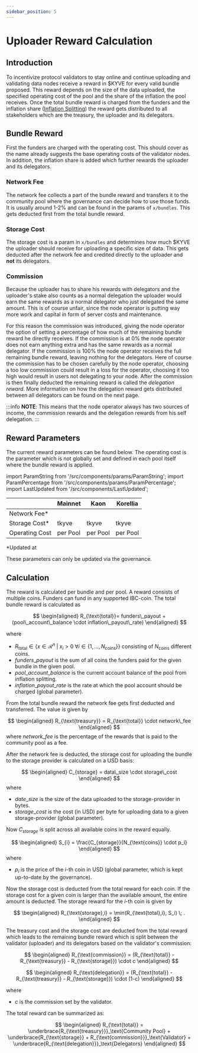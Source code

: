 ```yaml
---
sidebar_position: 5
---
```


# Uploader Reward Calculation

## Introduction

To incentivize protocol validators to stay online and continue uploading and validating data nodes receive a reward in \$KYVE for every valid bundle proposed. This reward depends on the size of the data uploaded, the specified operating cost of the pool and the share of the inflation the pool receives. Once the total bundle reward is charged from the funders and the inflation share ([Inflation Splitting](/docs/learn/protocol-structure/advanced-concepts/inflation-splitting.md)) the reward gets distributed to all stakeholders which are the treasury, the uploader and its delegators.

## Bundle Reward

First the funders are charged with the operating cost. This should cover as the name already suggests the base operating costs of the validator nodes. In addition, the inflation share is added which further rewards the uploader and its delegators.

### Network Fee

The network fee collects a part of the bundle reward and transfers it to the community pool where the governance can decide how to use those funds. It is usually around 1-2% and can be found in the params of `x/bundles`. This gets deducted first from the total bundle reward.

### Storage Cost

The storage cost is a param in `x/bundles` and determines how much \$KYVE the uploader should receive for uploading a specific size
of data. This gets deducted after the network fee and credited directly to the uploader and **not** its delegators.

### Commission

Because the uploader has to share his rewards with delegators and the uploader's stake also counts as a normal delegation the uploader would earn the same rewards as a normal delegator who just delegated the same amount. This is of course unfair, since the node operator is putting way more work and capital in form of server costs and maintenance.

For this reason the commission was introduced, giving the node operator the option of setting a percentage of how much of the remaining bundle reward he directly receives. If the commission is at 0% the node operator does not earn anything extra and has the same rewards as a normal delegator. If the commission is 100% the node operator receives the full remaining bundle reward, leaving nothing for the delegators. Here of course the commission has to be chosen carefully by the node operator, choosing a too low commission could result in a loss for the operator, choosing it too high would result in users not delegating to your node. After the commission is then finally deducted the remaining reward is called the _delegation reward_. More information on how the delegation reward gets distributed between all delegators can be found on the next page.

:::info
**NOTE**: This means that the node operator always has two sources of income, the commission rewards and the delegation rewards from his self delegation.
:::

## Reward Parameters

The current reward parameters can be found below. The operating cost is the parameter which is not globally set and defined in each pool itself where the bundle reward is applied.

import ParamString from '/src/components/params/ParamString';
import ParamPercentage from '/src/components/params/ParamPercentage';
import LastUpdated from '/src/components/LastUpdated';

|                | Mainnet                                                                    | Kaon                                                                       | Korellia                                                                       |
| -------------- | -------------------------------------------------------------------------- | -------------------------------------------------------------------------- | ------------------------------------------------------------------------------ |
| Network Fee\*  | <ParamPercentage network="kyve" module="bundles" param="network_fee" />    | <ParamPercentage network="kaon" module="bundles" param="network_fee" />    | <ParamPercentage network="korellia" module="bundles" param="network_fee" />    |
| Storage Cost\* | <ParamString network="kyve" module="bundles" param="storage_cost" /> tkyve | <ParamString network="kaon" module="bundles" param="storage_cost" /> tkyve | <ParamString network="korellia" module="bundles" param="storage_cost" /> tkyve |
| Operating Cost | per Pool                                                                   | per Pool                                                                   | per Pool                                                                       |

\*Updated at **<LastUpdated />**

These parameters can only be updated via the governance.

## Calculation

The reward is calculated per bundle and per pool. A reward consists of multiple
coins. Funders can fund in any supported IBC-coin. 
The total bundle reward is calculated as

$$
\begin{aligned}
R_{\text{total}}= funders\_payout + (pool\_account\_balance \cdot inflation\_payout\_rate)
\end{aligned}
$$

where 
- $R_{\text{total}} \in \{ {x \in \mathcal{R}}^n \; | \; x_i > 0  \; \forall i \in \{1,..., N_{\text{coins}}\} \}$ consisting of $N_{\text{coins}}$ different coins. 
- $funders\_payout$ is the sum of all coins the funders paid for the given bundle in the given pool.
- $pool\_account\_balance$ is the current account balance of the pool from inflation splitting.
- $inflation\_payout\_rate$ is the rate at which the pool account should be charged (global parameter).

From the total bundle reward the network fee gets first deducted and transferred.
The value is given by

$$
\begin{aligned}
R_{\text{treasury}} = R_{\text{total}} \cdot network\_fee
\end{aligned}
$$
where $network\_fee$ is the percentage of the rewards that is paid to the community pool as a fee.

After the network fee is deducted, the storage cost for uploading the bundle to the storage provider
is calculated on a USD basis:

$$
\begin{aligned}
C_{storage} = data\_size \cdot storage\_cost
\end{aligned}
$$
where
- $date\_size$ is the size of the data uploaded to the storage-provider in bytes.
- $storage\_cost$ is the cost (in USD) per byte for uploading data to a given storage-provider (global parameter).

Now $C_{storage}$ is split across all available coins in the reward equally. 

$$
\begin{aligned}
S_{i} = \frac{C_{storage}}{N_{\text{coins}} \cdot p_i}
\end{aligned}
$$
where
- $p_i$ is the price of the $i$-th coin in USD (global parameter, which is kept up-to-date by the governance).

Now the storage cost is deducted from the total reward for each coin. If the storage
cost for a given coin is larger than the available amount, the entire amount is deducted.
The storage reward for the $i$-th coin is given by

$$
\begin{aligned}
R_{\text{storage},i} = \min(R_{\text{total},i}, S_i) \; .
\end{aligned}
$$

The treasury cost and the storage cost are deducted from the total reward which leads to
the remaining bundle reward which is split between the validator (uploader) and its delegators based on the validator's commission:

$$
\begin{aligned}
R_{\text{commission}} = (R_{\text{total}} - R_{\text{treasury}} - R_{\text{storage}}) \cdot c
\end{aligned}
$$

$$
\begin{aligned}
R_{\text{delegation}} = (R_{\text{total}} - R_{\text{treasury}} - R_{\text{storage}}) \cdot (1-c)
\end{aligned}
$$

where

- $c$ is the commission set by the validator.

The total reward can be summarized as:

$$
\begin{aligned}
R_{\text{total}} = \underbrace{R_{\text{treasury}}}_\text{Community Pool} + \underbrace{R_{\text{storage}} + R_{\text{commission}}}_\text{Validator} + \underbrace{R_{\text{delegation}}}_\text{Delegators}
\end{aligned}
$$
